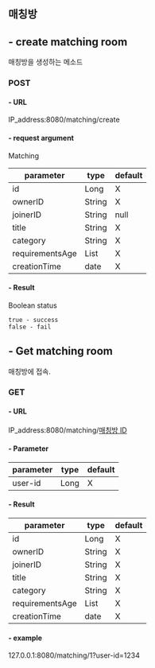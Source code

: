 
## 매칭방
## - create matching room
매칭방을 생성하는 메소드
### POST </br>
#### - URL
IP_address:8080/matching/create
#### - request argument

Matching

| parameter       | type         | default |
|-----------------|--------------|---------|
| id              | Long         | X       |
| ownerID         | String       | X       |
| joinerID        | String       | null    |
| title           | String       | X       |
| category        | String       | X       |
| requirementsAge | List<String> | X       |
| creationTime    | date         | X       |


#### - Result
Boolean status

    true - success
    false - fail

## - Get matching room
매칭방에 접속.
### GET </br>
#### - URL
IP_address:8080/matching/<U>매칭방 ID</U> </br>
#### - Parameter

| parameter | type | default |
|-----------|------|-------|
| user-id   | Long | X     |  


#### - Result

| parameter       | type         | default |
|-----------------|--------------|---------|
| id              | Long         | X       |
| ownerID         | String       | X       |
| joinerID        | String       | X       |
| title           | String       | X       |
| category        | String       | X       |
| requirementsAge | List<String> | X       |
| creationTime    | date         | X       |


#### - example
127.0.0.1:8080/matching/1?user-id=1234  </br>
